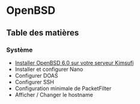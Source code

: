 # OpenBSD

## Table des matières

### Système

- [Installer OpenBSD 6.0 sur votre serveur Kimsufi](https://dodoritfort.github.io/Geek-IT/installer_openbsd_6-0_sur_votre_serveur_kimsufi)
- Installer et configurer Nano
- Configurer DOAS
- Configurer SSH
- Configuration minimale de PacketFilter
- Afficher / Changer le hostname
